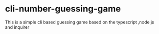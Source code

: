 # cli-number-guessing-game
This is a simple cli based guessing game based on the typescript ,node js and inquirer
